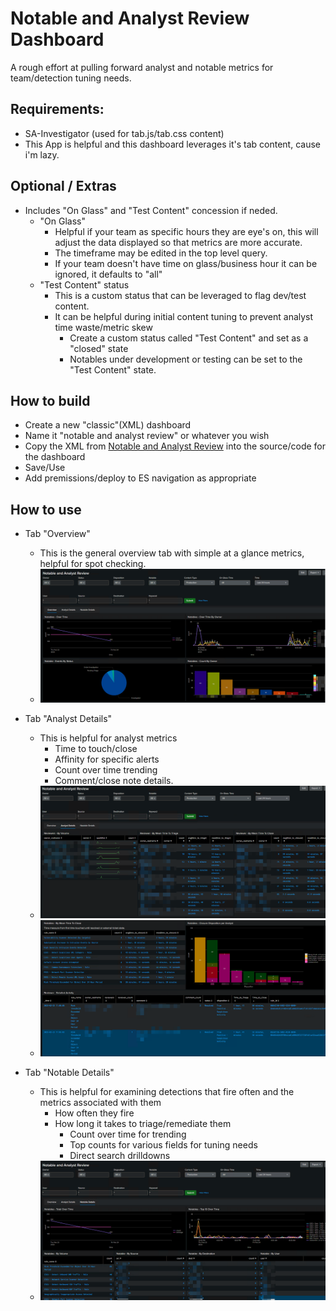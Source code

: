# Notable and Analyst Review Dashboard 
A rough effort at pulling forward analyst and notable metrics for team/detection tuning needs.

## Requirements: 
- SA-Investigator (used for tab.js/tab.css content)
- This App is helpful and this dashboard leverages it's tab content, cause i'm lazy.
 
## Optional / Extras
- Includes "On Glass" and "Test Content" concession if neded.
  - "On Glass"
    - Helpful if your team as specific hours they are eye's on, this will adjust the data displayed so that metrics are more accurate.
    - The timeframe may be edited in the top level query.
    - If your team doesn't have time on glass/business hour it can be ignored, it defaults to "all" 
  -  "Test Content" status
     -  This is a custom status that can be leveraged to flag dev/test content.
     -  It can be helpful during initial content tuning to prevent analyst time waste/metric skew
        -  Create a custom status called "Test Content" and set as a "closed" state
        -  Notables under development or testing can be set to the "Test Content" state.
   
## How to build
- Create a new "classic"(XML) dashboard
- Name it "notable and analyst review" or whatever you wish
- Copy the XML from [Notable and Analyst Review](https://github.com/nterl0k/splunk_bonus_content/blob/main/dashboards/notable_and_analyst_review/notable_and_analyst_review.xml) into the source/code for the dashboard
- Save/Use
- Add premissions/deploy to ES navigation as appropriate
  
## How to use
- Tab "Overview"
  - This is the general overview tab with simple at a glance metrics, helpful for spot checking.
  - ![screenshot](https://github.com/nterl0k/splunk_bonus_content/blob/main/dashboards/notable_and_analyst_review/notable_overview.png)

- Tab "Analyst Details"
  - This is helpful for analyst metrics
    - Time to touch/close
    - Affinity for specific alerts
    - Count over time trending
    - Comment/close note details.
  - ![screenshot](https://github.com/nterl0k/splunk_bonus_content/blob/main/dashboards/notable_and_analyst_review/analyst_effort_1.png)
  - ![screenshot](https://github.com/nterl0k/splunk_bonus_content/blob/main/dashboards/notable_and_analyst_review/analyst_effort_2.png)

- Tab "Notable Details"
  - This is helpful for examining detections that fire often and the metrics associated with them
    - How often they fire
    - How long it takes to triage/remediate them
      - Count over time for trending
      - Top counts for various fields for tuning needs
      - Direct search drilldowns
  - ![screenshot](https://github.com/nterl0k/splunk_bonus_content/blob/main/dashboards/notable_and_analyst_review/notable_details_1.png)

